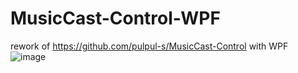 # MusicCast-Control-WPF
rework of https://github.com/pulpul-s/MusicCast-Control with WPF
![image](https://user-images.githubusercontent.com/45910905/206534097-31c9a92e-781a-480f-bfc2-91a1df7c6575.png)
